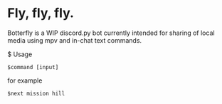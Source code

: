 # Fly, fly, fly.

Botterfly is a WIP discord.py bot currently intended for sharing of local media using mpv and in-chat text commands.

$ Usage

`$command [input]`

for example

`$next mission hill`